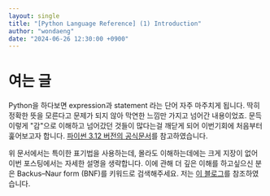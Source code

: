 ```yaml
---
layout: single
title: "[Python Language Reference] (1) Introduction"
author: "wondaeng"
date: "2024-06-26 12:30:00 +0900"
---
```


# 여는 글

Python을 하다보면 expression과 statement 라는 단어 자주 마주치게 됩니다. 딱히 정확한 뜻을 모른다고 문제가 되지 않아 막연한 느낌만 가지고 넘어간 내용이었죠. 문득 이렇게 "감"으로 이해하고 넘어갔던 것들이 많다는걸 깨닫게 되어 이번기회에 처음부터 훑어보고자 합니다. [파이썬 3.12 버전의 공식문서](https://docs.python.org/3.12/reference/)를 참고하였습니다.

위 문서에서는 특이한 표기법을 사용하는데, 몰라도 이해하는데에는 크게 지장이 없어 이번 포스팅에서는 자세한 설명을 생략합니다.
이에 관해 더 깊은 이해를 하고싶으신 분은 Backus–Naur form (BNF)를 키워드로 검색해주세요.
저는 [이 블로그](http://www.aistudy.com/linguistics/BNF.htm)를 참조하였습니다.



